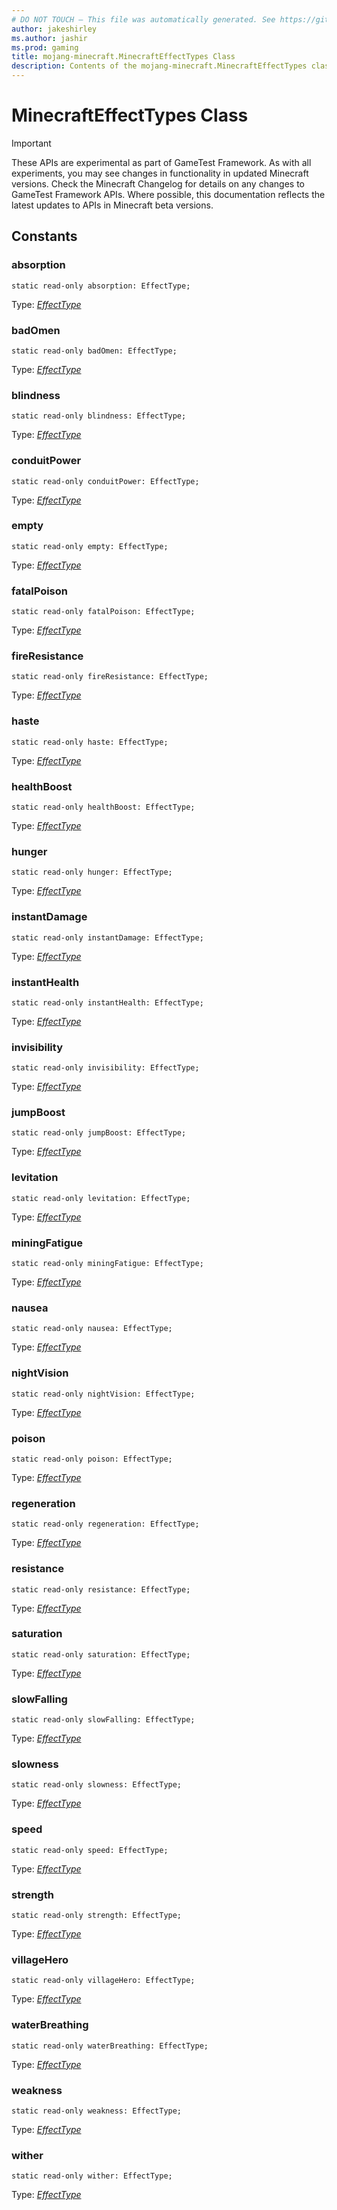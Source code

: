 ```yaml
---
# DO NOT TOUCH — This file was automatically generated. See https://github.com/Mojang/MinecraftScriptingApiDocsGenerator to modify descriptions, examples, etc.
author: jakeshirley
ms.author: jashir
ms.prod: gaming
title: mojang-minecraft.MinecraftEffectTypes Class
description: Contents of the mojang-minecraft.MinecraftEffectTypes class.
---
```

# MinecraftEffectTypes Class
>[!IMPORTANT]
>These APIs are experimental as part of GameTest Framework. As with all experiments, you may see changes in functionality in updated Minecraft versions. Check the Minecraft Changelog for details on any changes to GameTest Framework APIs. Where possible, this documentation reflects the latest updates to APIs in Minecraft beta versions.



## Constants
### **absorption**
`static read-only absorption: EffectType;`

Type: [*EffectType*](EffectType.md)


### **badOmen**
`static read-only badOmen: EffectType;`

Type: [*EffectType*](EffectType.md)


### **blindness**
`static read-only blindness: EffectType;`

Type: [*EffectType*](EffectType.md)


### **conduitPower**
`static read-only conduitPower: EffectType;`

Type: [*EffectType*](EffectType.md)


### **empty**
`static read-only empty: EffectType;`

Type: [*EffectType*](EffectType.md)


### **fatalPoison**
`static read-only fatalPoison: EffectType;`

Type: [*EffectType*](EffectType.md)


### **fireResistance**
`static read-only fireResistance: EffectType;`

Type: [*EffectType*](EffectType.md)


### **haste**
`static read-only haste: EffectType;`

Type: [*EffectType*](EffectType.md)


### **healthBoost**
`static read-only healthBoost: EffectType;`

Type: [*EffectType*](EffectType.md)


### **hunger**
`static read-only hunger: EffectType;`

Type: [*EffectType*](EffectType.md)


### **instantDamage**
`static read-only instantDamage: EffectType;`

Type: [*EffectType*](EffectType.md)


### **instantHealth**
`static read-only instantHealth: EffectType;`

Type: [*EffectType*](EffectType.md)


### **invisibility**
`static read-only invisibility: EffectType;`

Type: [*EffectType*](EffectType.md)


### **jumpBoost**
`static read-only jumpBoost: EffectType;`

Type: [*EffectType*](EffectType.md)


### **levitation**
`static read-only levitation: EffectType;`

Type: [*EffectType*](EffectType.md)


### **miningFatigue**
`static read-only miningFatigue: EffectType;`

Type: [*EffectType*](EffectType.md)


### **nausea**
`static read-only nausea: EffectType;`

Type: [*EffectType*](EffectType.md)


### **nightVision**
`static read-only nightVision: EffectType;`

Type: [*EffectType*](EffectType.md)


### **poison**
`static read-only poison: EffectType;`

Type: [*EffectType*](EffectType.md)


### **regeneration**
`static read-only regeneration: EffectType;`

Type: [*EffectType*](EffectType.md)


### **resistance**
`static read-only resistance: EffectType;`

Type: [*EffectType*](EffectType.md)


### **saturation**
`static read-only saturation: EffectType;`

Type: [*EffectType*](EffectType.md)


### **slowFalling**
`static read-only slowFalling: EffectType;`

Type: [*EffectType*](EffectType.md)


### **slowness**
`static read-only slowness: EffectType;`

Type: [*EffectType*](EffectType.md)


### **speed**
`static read-only speed: EffectType;`

Type: [*EffectType*](EffectType.md)


### **strength**
`static read-only strength: EffectType;`

Type: [*EffectType*](EffectType.md)


### **villageHero**
`static read-only villageHero: EffectType;`

Type: [*EffectType*](EffectType.md)


### **waterBreathing**
`static read-only waterBreathing: EffectType;`

Type: [*EffectType*](EffectType.md)


### **weakness**
`static read-only weakness: EffectType;`

Type: [*EffectType*](EffectType.md)


### **wither**
`static read-only wither: EffectType;`

Type: [*EffectType*](EffectType.md)


